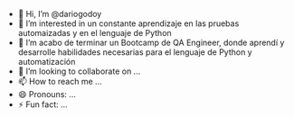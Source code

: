 - 👋 Hi, I’m @dariogodoy
- 👀 I’m interested in un constante aprendizaje en las pruebas automaizadas y en el lenguaje de Python
- 🌱 I’m  acabo de terminar un Bootcamp de QA Engineer, donde aprendí y desarrolle habilidades necesarias para el lenguaje de Python y automatización
- 💞️ I’m looking to collaborate on ...
- 📫 How to reach me ...
- 😄 Pronouns: ...
- ⚡ Fun fact: ...

<!---
dariogodoy/dariogodoy is a ✨ special ✨ repository because its `README.md` (this file) appears on your GitHub profile.
You can click the Preview link to take a look at your changes.
--->
